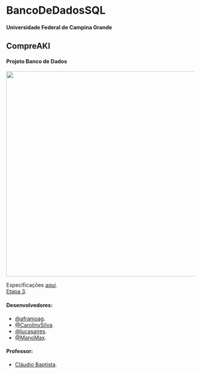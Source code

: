 # BancoDeDadosSQL
#### Universidade Federal de Campina Grande

## CompreAKI
#### Projeto Banco de Dados

<img src="https://i.imgur.com/PyGgB8F.png" alt="" width="850" height="550" />

Especificações [aqui](https://drive.google.com/file/d/1gLBM9L-V7fMxNv8IYO2l_4jsX385W7mK/view?usp=sharing).
<br>[Etapa 3](https://drive.google.com/file/d/1S5JIUJuI0xY3RgetR-frwt_C_j1ITnZS/view).

#### Desenvolvedores:
- [@afranioag](https://github.com/afranioag).
- [@CarolinySilva](https://github.com/CarolinySilva).
- [@lucasaires](https://github.com/lucasaires).
- [@ManoMax](https://github.com/ManoMax).

#### Professor:
- [Cláudio Baptista](https://sites.google.com/view/bancodedados1).
